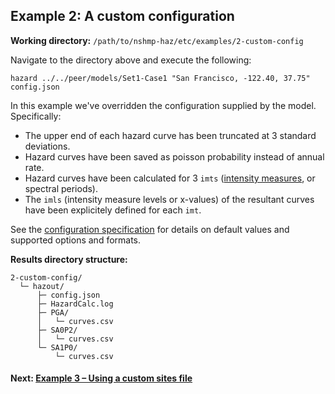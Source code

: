 Example 2: A custom configuration
-------------------------------

__Working directory:__ `/path/to/nshmp-haz/etc/examples/2-custom-config`

Navigate to the directory above and execute the following:

```Shell
hazard ../../peer/models/Set1-Case1 "San Francisco, -122.40, 37.75" config.json
```

In this example we've overridden the configuration supplied by the model. Specifically:

* The upper end of each hazard curve has been truncated at 3 standard deviations.
* Hazard curves have been saved as poisson probability instead of annual rate.
* Hazard curves have been calculated for 3 `imts` ([intensity measures](http://usgs.github.io/nshmp-haz/javadoc/index.html?gov/usgs/earthquake/nshmp/gmm/Imt.html), or spectral periods).
* The `imls` (intensity measure levels or x-values) of the resultant curves have been explicitely defined for each `imt`.

See the [configuration specification](https://github.com/usgs/nshmp-haz/wiki/configuration) for details on default values and supported options and formats.

__Results directory structure:__
```
2-custom-config/
  └─ hazout/
      ├─ config.json
      ├─ HazardCalc.log
      ├─ PGA/
      │   └─ curves.csv
      ├─ SA0P2/
      │   └─ curves.csv
      └─ SA1P0/
          └─ curves.csv
```

#### Next: [Example 3 – Using a custom sites file](../3-sites-file)
